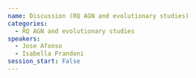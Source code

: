 ```yaml
---
name: Discussion (RQ AGN and evolutionary studies)
categories:
  - RQ AGN and evolutionary studies
speakers:
  - Jose Afonso
  - Isabella Prandoni   
session_start: False
---
```

